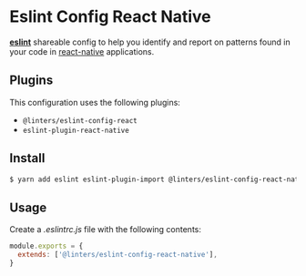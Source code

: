# Eslint Config React Native

[**eslint**](https://github.com/eslint/eslint) shareable config to help you identify and report on patterns found in your code in [react-native](https://github.com/facebook/react-native) applications.

## Plugins

This configuration uses the following plugins:

- `@linters/eslint-config-react`
- `eslint-plugin-react-native`

## Install

```bash
$ yarn add eslint eslint-plugin-import @linters/eslint-config-react-native -D
```

## Usage

Create a _.eslintrc.js_ file with the following contents:

```js
module.exports = {
  extends: ['@linters/eslint-config-react-native'],
}
```
